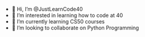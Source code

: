 - 👋 Hi, I’m @JustLearnCode40
- 👀 I’m interested in learning how to code at 40
- 🌱 I’m currently learning CS50 courses
- 💞️ I’m looking to collaborate on Python Programming


<!---
JustLearnCode40/JustLearnCode40 is a ✨ special ✨ repository because its `README.md` (this file) appears on your GitHub profile.
You can click the Preview link to take a look at your changes.
--->
